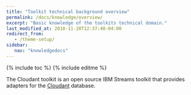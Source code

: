 ```yaml
---
title: "Toolkit technical background overview"
permalink: /docs/knowledge/overview/
excerpt: "Basic knowledge of the toolkits technical domain."
last_modified_at: 2018-11-20T12:37:48-04:00
redirect_from:
   - /theme-setup/
sidebar:
   nav: "knowledgedocs"
---
```

{% include toc %}
{% include editme %}

The Cloudant toolkit is an open source IBM Streams toolkit that provides adapters for the 
[Cloudant](https://cloud.ibm.com/catalog/services/cloudant) database.


